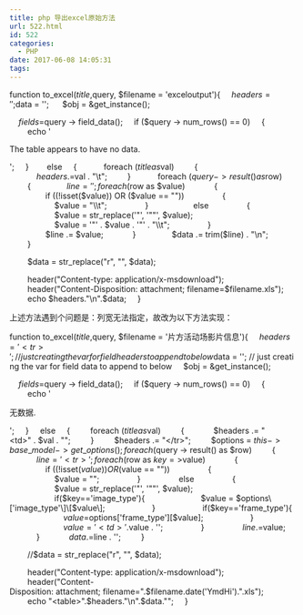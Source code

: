 ```yaml
---
title: php 导出excel原始方法
url: 522.html
id: 522
categories:
  - PHP
date: 2017-06-08 14:05:31
tags:
---
```


function to_excel($title,$query, $filename = 'exceloutput'){
    $headers = ''; 
    $data = ''; 
    $obj = &get_instance();


    $fields = $query -> field_data();
    if ($query -> num_rows() == 0)
    {   
        echo '<p>The table appears to have no data.</p>';
    }   
    else
    {   
        foreach ($title as $val)
        {   
            $headers .= $val . "\\t";
        }   
        foreach ($query -> result() as $row)
        {   
            $line = ''; 
            foreach($row as $value)
            {   
                if ((!isset($value)) OR ($value == ""))
                {   
                    $value = "\\t";
                }   
                else
                {   
                    $value = str_replace('"', '""', $value);
                    $value = '"' . $value . '"' . "\\t";
                }   
                $line .= $value;
            }   
            $data .= trim($line) . "\\n";
        }   


        $data = str_replace("r", "", $data);


        header("Content-type: application/x-msdownload");
        header("Content-Disposition: attachment; filename=$filename.xls");
        echo $headers."\\n".$data;
    }

  

上述方法遇到个问题是：列宽无法指定，故改为以下方法实现：

function to_excel($title,$query, $filename = '片方活动场影片信息'){
    $headers = '<tr>'; // just creating the var for field headers to append to below
    $data = ''; // just creating the var for field data to append to below
    $obj = &get_instance();


    $fields = $query -> field_data();
    if ($query -> num_rows() == 0)
    {
        echo '<p>无数据.</p>';
    }
    else
    {
        foreach ($title as $val)
        {
            $headers .= "<td>" . $val . "</td>";
        }
        $headers .= "</tr>";
        $options = $this->base\_model->get\_options();
        foreach ($query -> result() as $row)
        {
            $line = '<tr>';
            foreach($row as $key=>$value)
            {
                if ((!isset($value)) OR ($value == ""))
                {
                    $value = "<td></td>";
                }
                else
                {
                    $value = str_replace('"', '""', $value);
                    if($key=='image_type'){
                        $value = $options\['image_type'\]\[$value\];
                    }
                    if($key=='frame_type'){
                        $value = $options\['frame_type'\]\[$value\];
                    }
                        $value = '<td>' . $value . '</td>';
                }
                $line .= $value;
            }
            $data .= $line . '</tr>';
        }


        //$data = str_replace("r", "", $data);


        header("Content-type: application/x-msdownload");
        header("Content-Disposition: attachment; filename=".$filename.date('YmdHi').".xls");
        echo "<table>".$headers."\\n".$data."</table>";
    }